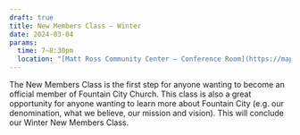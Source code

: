 ```yaml
---
draft: true
title: New Members Class — Winter
date: 2024-03-04
params:
  time: 7–8:30pm
  location: "[Matt Ross Community Center – Conference Room](https://maps.app.goo.gl/dcMQEWTgLi7N2AN5A)"
---
```

The New Members Class is the first step for anyone wanting to become an official member of Fountain City Church. This class is also a great opportunity for anyone wanting to learn more about Fountain City (e.g. our denomination, what we believe, our mission and vision). This will conclude our Winter New Members Class.

<!--more-->
